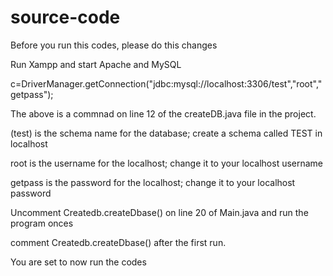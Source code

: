 # source-code
Before you run this codes, please do this changes 

Run Xampp and start Apache and MySQL

 c=DriverManager.getConnection("jdbc:mysql://localhost:3306/test","root","getpass");
 
 The above is a commnad on line 12 of the createDB.java file in the project.
 
 (test) is the schema name for the database; create a schema called TEST in localhost
 
 root is the username for the localhost; change it to your localhost username
 
 getpass is the password for the localhost; change it to your localhost password
 
 Uncomment Createdb.createDbase() on line 20 of Main.java and run the program onces
 
 comment Createdb.createDbase() after the first run.
 
 You are set to now run the codes
 
 
